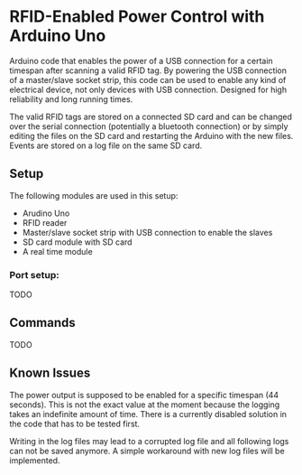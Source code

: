 # RFID-Enabled Power Control with Arduino Uno
Arduino code that enables the power of a USB connection for a certain timespan after scanning a valid RFID tag. By powering the USB connection of a master/slave socket strip, this code can be used to enable any kind of electrical device, not only devices with USB connection. Designed for high reliability and long running times.

The valid RFID tags are stored on a connected SD card and can be changed over the serial connection (potentially a bluetooth connection) or by simply editing the files on the SD card and restarting the Arduino with the new files. Events are stored on a log file on the same SD card.

## Setup
The following modules are used in this setup:
- Arudino Uno
- RFID reader
- Master/slave socket strip with USB connection to enable the slaves
- SD card module with SD card
- A real time module

### Port setup:
TODO

## Commands
TODO

## Known Issues
The power output is supposed to be enabled for a specific timespan (44 seconds). This is not the exact value at the moment because the logging takes an indefinite amount of time. There is a currently disabled solution in the code that has to be tested first.

Writing in the log files may lead to a corrupted log file and all following logs can not be saved anymore. A simple workaround with new log files will be implemented.
